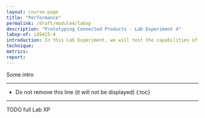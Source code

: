 ```yaml
---
layout: course-page
title: "Performance"
permalink: /draft/module4/labxp
description: "Prototyping Connected Products - Lab Experiment 4"
labxp-of: id5415-4
introduction: In this Lab Experiment, we will test the capabilities of a network.
technique:
metrics:
report:
---
```


Some intro

---

* Do not remove this line (it will not be displayed)
{:toc}

---

TODO full Lab XP